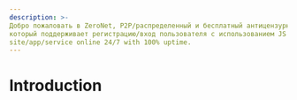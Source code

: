 ```yaml
---
description: >-
Добро пожаловать в ZeroNet, P2P/распределенный и бесплатный антицензурный веб-хостинг, 
который поддерживает регистрацию/вход пользователя с использованием JS + MySQL без PHP. 
site/app/service online 24/7 with 100% uptime.
---
```


# Introduction

